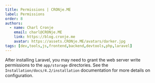```yaml
---
title: Permissions | CRONje.ME
label: Permissions
order: 8
authors:
  - name: Charl Cronje
    email: charl@CRONje.ME
    link: https://blog.cronje.me
    avatar: https://assets.CRONje.ME/avatars/darker.jpg
tags: [dev,tools,js,frontend,backend,devtools,php,laravel]
---
```


After installing Laravel, you may need to grant the web server write permissions to the `app/storage` directories. 
See the `Installation/docs/4.2/installation` documentation for more details on configuration.
